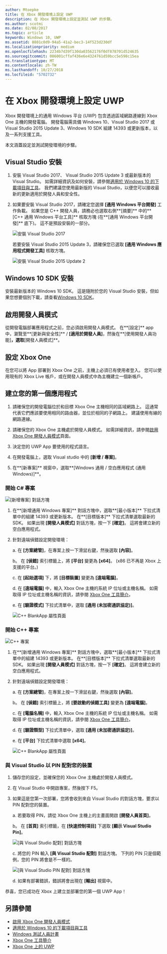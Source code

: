 ```yaml
---
author: Mtoepke
title: 在 Xbox 開發環境上設定 UWP
description: 在 Xbox 開發環境上設定並測試 UWP 的步驟。
ms.author: scotmi
ms.date: 02/08/2017
ms.topic: article
keywords: Windows 10, UWP
ms.assetid: 8801c0d9-94a5-41a2-bec3-14f523d230df
ms.localizationpriority: medium
ms.openlocfilehash: 2234b7d39f130da03562176f0df878701d524635
ms.sourcegitcommit: 086001cffaf436e6e4324761d59bcc5e598c15ea
ms.translationtype: MT
ms.contentlocale: zh-TW
ms.lasthandoff: 10/27/2018
ms.locfileid: "5702732"
---
```

# <a name="set-up-your-uwp-on-xbox-development-environment"></a>在 Xbox 開發環境上設定 UWP

Xbox 開發環境上的通用 Windows 平台 (UWP) 包含透過區域網路連線到 Xbox One 主機的開發電腦。
開發電腦需具備 Windows 10、Visual Studio 2017 或 Visual Studio 2015 Update 3、Windows 10 SDK 組建 14393 或更新版本，以及一系列支援工具。


本文涵蓋設定並測試開發環境的步驟。

## <a name="visual-studio-setup"></a>Visual Studio 安裝

1. 安裝 Visual Studio 2017、 Visual Studio 2015 Update 3 或最新版本的 Visual Studio。 如需詳細資訊及如何安裝，請參閱[適用於 Windows 10 的下載項目與工具](https://dev.windows.com/downloads)。 我們建議您使用最新版的 Visual Studio，以便您可以接收最新的更新適用於開發人員和安全性。

2. 如果要安裝 Visual Studio 2017，請確定您選擇 **\[通用 Windows 平台開發\]** 工作負載。 如果您是 C++ 開發人員，請務必也選取右側**\[摘要\]** 中的**\[C++ 通用 Windows 平台工具\]** 核取方塊 (在**\[通用 Windows 平台開發\]** 底下)。 這不是預設安裝的一部分。

    ![安裝 Visual Studio 2017](images/development-environment-setup-1.png)

    若要安裝 Visual Studio 2015 Update 3，請確保您已選取 **\[通用 Windows 應用程式開發工具\]** 核取方塊。

    ![安裝 Visual Studio 2015 Update 2](images/vs_install_tools.png)

## <a name="windows-10-sdk-setup"></a>Windows 10 SDK 安裝

安裝最新版本的 Windows 10 SDK。 這是隨附於您的 Visual Studio 安裝，但如果您想要個別下載，請查看[Windows 10 SDK](https://developer.microsoft.com/windows/downloads/windows-10-sdk)。


## <a name="enabling-developer-mode"></a>啟用開發人員模式

從開發電腦部署應用程式之前，您必須啟用開發人員模式。 在**\[設定\]** app 中，瀏覽至**\[更新與安全性\]** / **\[適用於開發人員\]**，然後在**\[使用開發人員功能\]**，選取**\[開發人員模式\]**。

## <a name="setting-up-your-xbox-one"></a>設定 Xbox One

在您可以將 App 部署到 Xbox One 之前，主機上必須已有使用者登入。 您可以使用現有的 Xbox Live 帳戶，或在開發人員模式中為主機建立一個新帳戶。 

## <a name="create-your-first-app"></a>建立您的第一個應用程式

1. 請確保您的開發電腦位於和目標 Xbox One 主機相同的區域網路上。 這通常代表它們應該要使用相同的路由器，並位於相同的子網路上。 建議使用有線的網路連線。

2. 請確保您的 Xbox One 主機處於開發人員模式。  如需詳細資訊，請參閱[啟用 Xbox One 開發人員模式](devkit-activation.md)頁面。

3. 決定您的 UWP App 要使用的程式語言。

4. 在開發電腦上，選取 Visual studio 中的 **\[新增 / 專案\]**。

5. 在**\[新專案\]** 視窗中，選取**\[Windows 通用 / 空白應用程式 (通用 Windows)\]**。

### <a name="starting-a-c-project"></a>開始 C# 專案

  ![[新增專案] 對話方塊](images/development-environment-setup-2.png)

1. 在**\[新增通用 Windows 專案\]** 對話方塊中，選取**\[最小版本\]** 下拉式清單中的組建 14393 或更新版本。 在**\[目標版本\]** 下拉式清單選取最新的 SDK。 如果出現 **\[開發人員模式\]** 對話方塊，按一下 **\[確定\]**。 這將會建立新的空白應用程式。

2. 針對遠端偵錯設定開發環境：

    a. 在 **\[方案總管\]**，在專案上按一下滑鼠右鍵，然後選取 **\[內容\]**。

    b。 在 **\[偵錯\]** 索引標籤上，將 **\[平台\]** 變更為 **\[x64\]**。 (x86 已不再是 Xbox 上支援的平台。)

    c. 在 **\[起始選項\]** 下，將 **\[目標裝置\]** 變更為 **\[遠端電腦\]**。

    d. 在 **\[遠端電腦\]** 中，輸入 Xbox One 主機的系統 IP 位址或主機名稱。 如需取得 IP 位址或主機名稱的資訊，請參閱 [Xbox One 工具簡介](introduction-to-xbox-tools.md)。

    e. 在 **\[驗證模式\]** 下拉式清單中，選取 **\[通用 (未加密通訊協定)\]**。

    ![C++ BlankApp 屬性頁面](images/vs_remote.jpg)

### <a name="starting-a-c-project"></a>開始 C++ 專案

  ![C++ 專案](images/development-environment-setup-3.png)

1. 在**\[新增通用 Windows 專案\]** 對話方塊中，選取**\[最小版本\]** 下拉式清單中的組建 14393 或更新版本。 在**\[目標版本\]** 下拉式清單選取最新的 SDK。 如果出現 **\[開發人員模式\]** 對話方塊，按一下 **\[確定\]**。 這將會建立新的空白應用程式。

2. 針對遠端偵錯設定開發環境：

   a. 在 **\[方案總管\]**，在專案上按一下滑鼠右鍵，然後選取 **\[內容\]**。

   b。 在 **\[偵錯\]** 索引標籤上，將 **\[要啟動的偵錯工具\]** 變更為 **\[遠端電腦\]**。

   c. 在 **\[電腦名稱\]** 中，輸入 Xbox One 主機的系統 IP 位址或主機名稱。 如需取得 IP 位址或主機名稱的資訊，請參閱 [Xbox One 工具簡介](introduction-to-xbox-tools.md)。

   d. 在 **\[驗證類型\]** 下拉式清單中，選取 **\[通用 (未加密通訊協定)\]**。

   e. 在 **\[平台\]** 下拉式清單中選取 **\[x64\]**。

    ![C++ BlankApp 屬性頁面](images/development-environment-setup-4.png)

### <a name="pin-pair-your-device-with-visual-studio"></a>與 Visual Studio 以 PIN 配對您的裝置

1. 儲存您的設定，並確保您的 Xbox One 主機處於開發人員模式。

2. 在 Visual Studio 中開啟專案，然後按下 F5。

3. 如果這是您第一次部署，您將會收到來自 Visual Studio 的對話方塊，要求以 PIN 配對您的裝置。

    a. 若要取得 PIN，請從 Xbox One 主機上的主畫面開啟 **\[開發人員首頁\]**。

    b。 在 **\[首頁\]** 索引標籤，在 **\[快速控制項目\]** 下選取 **\[顯示 Visual Studio Pin\]**。
  
    ![[與 Visual Studio 配對] 對話方塊](images/development-environment-setup-5.png)

    c. 將您的 PIN 輸入 **\[與 Visual Studio 配對\]** 對話方塊。 下列的 PIN 只是個範例，您的 PIN 將會是不一樣的。

    ![[與 Visual Studio PIN 配對] 對話方塊](images/devhome_pin.png)

    d. 如果有部署錯誤，錯誤將會出現在 **\[輸出\]** 視窗中。

恭喜，您已成功在 Xbox 上建立並部署您的第一個 UWP App！

## <a name="see-also"></a>另請參閱
- [啟用 Xbox One 開發人員模式](devkit-activation.md)  
- [適用於 Windows 10 的下載項目與工具](https://dev.windows.com/downloads)  
- [Windows 測試人員計畫](http://go.microsoft.com/fwlink/?LinkId=780552)  
- [Xbox One 工具簡介](introduction-to-xbox-tools.md) 
- [Xbox One 上的 UWP](index.md)